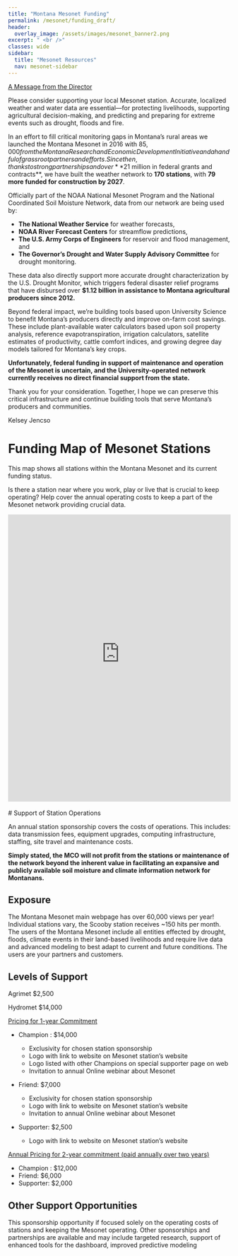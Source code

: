 ```yaml
---
title: "Montana Mesonet Funding"
permalink: /mesonet/funding_draft/
header:
  overlay_image: /assets/images/mesonet_banner2.png
excerpt: " <br />"
classes: wide
sidebar:
  title: "Mesonet Resources"
  nav: mesonet-sidebar
---
```

<u>A Message from the Director</u>

Please consider supporting your local Mesonet station. Accurate, localized weather and water data are essential—for protecting livelihoods, supporting agricultural decision-making, and predicting and preparing for extreme events such as drought, floods and fire.

In an effort to fill critical monitoring gaps in Montana’s rural areas we launched the Montana Mesonet in 2016 with $85,000 from the Montana Research and Economic Development Initiative and a handful of grass root partners and efforts. Since then, thanks to strong partnerships and over **$21 million in federal grants and contracts**, we have built the weather network to **170 stations**, with **79 more funded for construction by 2027**.

Officially part of the NOAA National Mesonet Program and the National Coordinated Soil Moisture Network, data from our network are being used by: 

- **The National Weather Service** for weather forecasts,
- **NOAA River Forecast Centers** for streamflow predictions,
- **The U.S. Army Corps of Engineers** for reservoir and flood management, and
- **The Governor’s Drought and Water Supply Advisory Committee** for drought monitoring. 

These data also directly support more accurate drought characterization by the U.S. Drought Monitor, which triggers federal disaster relief programs that have disbursed over **$1.12 billion in assistance to Montana agricultural producers since 2012.**

Beyond federal impact, we’re building tools based upon University Science to benefit Montana’s producers directly and improve on-farm cost savings. These include plant-available water calculators based upon soil property analysis, reference evapotranspiration, irrigation calculators, satellite estimates of productivity, cattle comfort indices, and growing degree day models tailored for Montana’s key crops.

**Unfortunately, federal funding in support of maintenance and operation of the Mesonet is uncertain, and the University-operated network currently receives no direct financial support from the state.**

Thank you for your consideration. Together, I hope we can preserve this critical infrastructure and continue building tools that serve Montana’s producers and communities.

Kelsey Jencso 


# Funding Map of Mesonet Stations

This map shows all stations within the Montana Mesonet and its current funding status.

Is there a station near where you work, play or live that is crucial to keep operating? Help cover the annual operating costs to keep a part of the Mesonet network providing crucial data. 

<div style="width: 100%; height: 650px;"><iframe style="width: 100%; height: 650px;" src="https://fcfc-mesonet-staging.cfc.umt.edu/api/map/funding" frameborder="0px"></iframe></div>

<br />
# Support of Station Operations

An annual station sponsorship covers the costs of operations. This includes: data transmission fees, equipment upgrades, computing infrastructure, staffing, site travel and maintenance costs.

**Simply stated, the MCO will not profit from the stations or maintenance of the network beyond the inherent value in facilitating an expansive and publicly available soil moisture and climate information network for Montanans.**


## Exposure

The Montana Mesonet main webpage has over 60,000 views per year! Individual stations vary, the Scooby station receives ~150 hits per month. The users of the Montana Mesonet include all entities effected by drought, floods, climate events in their land-based livelihoods and require live data and advanced modeling to best adapt to current and future conditions. The users are your partners and customers.

## Levels of Support

Agrimet \$2,500

Hydromet \$14,000

<u>Pricing for 1-year Commitment</u>

- Champion : \$14,000
    - Exclusivity for chosen station sponsorship
    - Logo with link to website on Mesonet station’s website
    - Logo listed with other Champions on special supporter page on web
    - Invitation to annual Online webinar about Mesonet 

- Friend: \$7,000
    - Exclusivity for chosen station sponsorship
    - Logo with link to website on Mesonet station’s website
    - Invitation to annual Online webinar about Mesonet 

- Supporter: \$2,500 
    - Logo with link to website on Mesonet station’s website

<u>Annual Pricing for 2-year commitment (paid annually over two years)</u>

- Champion : \$12,000
- Friend: \$6,000
- Supporter: \$2,000

## Other Support Opportunities 
This sponsorship opportunity if focused solely on the operating costs of stations and keeping the Mesonet operating. Other sponsorships and partnerships are available and may include targeted research, support of enhanced tools for the dashboard, improved predictive modeling 